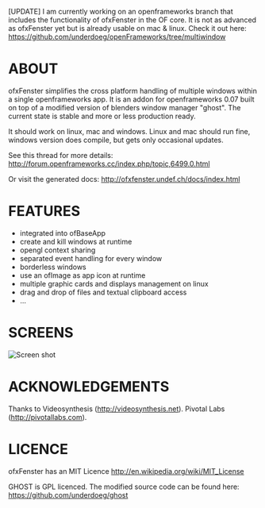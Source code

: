 [UPDATE] I am currently working on an openframeworks branch that includes the functionality of ofxFenster in the OF core. It is not as advanced as ofxFenster yet but is already usable on mac & linux. Check it out here: https://github.com/underdoeg/openFrameworks/tree/multiwindow

ABOUT
======================
ofxFenster simplifies the cross platform handling of multiple windows within a single openframeworks app. 
It is an addon for openframeworks 0.07 built on top of a modified version of blenders window manager "ghost".
The current state is stable and more or less production ready.

It should work on linux, mac and windows. Linux and mac should run fine, windows version does compile, but gets only occasional updates.

See this thread for more details: http://forum.openframeworks.cc/index.php/topic,6499.0.html

Or visit the generated docs: http://ofxfenster.undef.ch/docs/index.html

FEATURES
======================
- integrated into ofBaseApp
- create and kill windows at runtime
- opengl context sharing
- separated event handling for every window
- borderless windows
- use an ofImage as app icon at runtime
- multiple graphic cards and displays management on linux
- drag and drop of files and textual clipboard access
- ...

SCREENS
======================
![Screen shot](/underdoeg/ofxFenster/raw/master/docs/screenshot.png)

ACKNOWLEDGEMENTS
======================
Thanks to 
Videosynthesis (http://videosynthesis.net).
Pivotal Labs (http://pivotallabs.com).


LICENCE
======================
ofxFenster has an MIT Licence http://en.wikipedia.org/wiki/MIT_License

GHOST is GPL licenced. The modified source code can be found here: https://github.com/underdoeg/ghost
